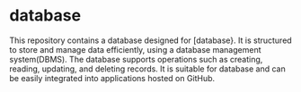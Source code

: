 # database
This repository contains a database designed for [database}. It is structured to store and manage data efficiently, using a database management system(DBMS). The database supports operations such as creating, reading, updating, and deleting records. It is suitable for database and can be easily integrated into applications hosted on GitHub.

